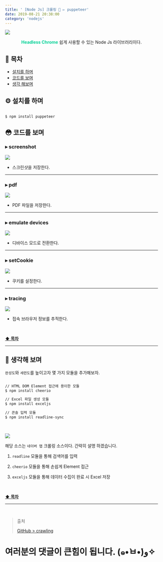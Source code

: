 ```yaml
---
title: ' [Node Js] 크롤링 👣 ▻ puppeteer'
date: 2019-08-21 20:38:00
category: 'nodejs'
---
```


![](./images/puppeteer/logo.png)

<center><strong style="color:#05D197">Headless Chrome</strong> 쉽게 사용할 수 있는 Node Js 라이브러리이다.</center>

## **💎 목차**

- [설치를 하며](#️-설치를-하며)
- [코드를 보며](#-코드를-보며)
- [생각 해보며](#-생각해-보며)

## **⚙️ 설치를 하며**

```jssh

$ npm install puppeteer

```

## **😳 코드를 보며**

### ▸ screenshot

![](./images/puppeteer/1.png)
<br />

- 스크린샷을 저장한다.

<hr />

### ▸ pdf

![](./images/puppeteer/2.png)
<br />

- PDF 파일을 저장한다.

<hr />

### ▸ emulate devices

![](./images/puppeteer/3.png)
<br />

- 디바이스 모드로 전환한다.

<hr />

### ▸ setCookie

![](./images/puppeteer/4.png)
<br />

- 쿠키를 설정한다.

<hr />

### ▸ tracing

![](./images/puppeteer/5.png)
<br />

- 접속 브라우저 정보를 추적한다.

<br />

**[⬆ 목차](#-목차)**

---

## **🤔 생각해 보며**

`완성도`와 `세련도`를 높이고자 몇 가지 모듈을 추가해보자.

```sh

// HTML DOM Element 접근에 용이한 모듈
$ npm install cheerio

// Excel 파일 생성 모듈
$ npm install exceljs

// 콘솔 입력 모듈
$ npm install readline-sync

```

<br />

![](./images/puppeteer/6.png)
<br />

해당 소스는 `네이버 맵` 크롤링 소스이다. 간략히 설명 하겠습니다.

1. `readline` 모듈을 통해 검색어를 입력

2. `cheerio` 모듈을 통해 손쉽게 Element 접근

3. `exceljs` 모듈을 통해 데이터 수집이 완료 시 Excel 저장

<br />

**[⬆ 목차](#-목차)**

---

<br />

> 출처
>
> <a href="https://github.com/bynodejs/crawling" target="_blank">GitHub > crawling</a>

# 여러분의 댓글이 큰힘이 됩니다. (๑•̀ㅂ•́)و✧
